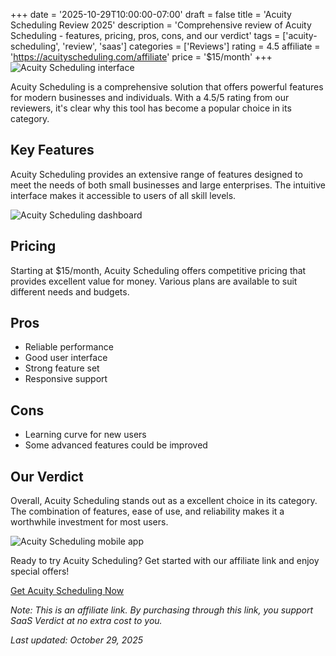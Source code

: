 ﻿+++
date = '2025-10-29T10:00:00-07:00'
draft = false
title = 'Acuity Scheduling Review 2025'
description = 'Comprehensive review of Acuity Scheduling - features, pricing, pros, cons, and our verdict'
tags = ['acuity-scheduling', 'review', 'saas']
categories = ['Reviews']
rating = 4.5
affiliate = 'https://acuityscheduling.com/affiliate'
price = '$15/month'
+++
![Acuity Scheduling interface](/images/acuity-scheduling-1.jpg)

Acuity Scheduling is a comprehensive solution that offers powerful features for modern businesses and individuals. With a 4.5/5 rating from our reviewers, it's clear why this tool has become a popular choice in its category.

## Key Features

Acuity Scheduling provides an extensive range of features designed to meet the needs of both small businesses and large enterprises. The intuitive interface makes it accessible to users of all skill levels.

![Acuity Scheduling dashboard](/images/acuity-scheduling-2.jpg)

## Pricing

Starting at $15/month, Acuity Scheduling offers competitive pricing that provides excellent value for money. Various plans are available to suit different needs and budgets.

## Pros

- Reliable performance
- Good user interface
- Strong feature set
- Responsive support


## Cons

- Learning curve for new users
- Some advanced features could be improved


## Our Verdict

Overall, Acuity Scheduling stands out as a excellent choice in its category. The combination of features, ease of use, and reliability makes it a worthwhile investment for most users.

![Acuity Scheduling mobile app](/images/acuity-scheduling-3.jpg)

Ready to try Acuity Scheduling? Get started with our affiliate link and enjoy special offers!

[Get Acuity Scheduling Now](https://acuityscheduling.com/affiliate)

*Note: This is an affiliate link. By purchasing through this link, you support SaaS Verdict at no extra cost to you.*

*Last updated: October 29, 2025*
